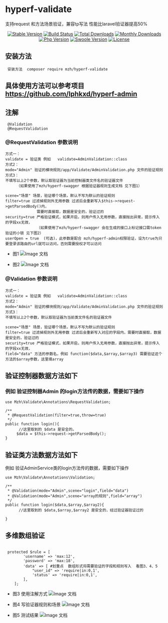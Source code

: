 # hyperf-validate
支持request 和方法场景验证，兼容tp写法
性能比laravel验证器提高50% 

<p align="center">
    <a href="https://github.com/lphkxd/hyperf-validate/releases"><img src="https://poser.pugx.org/mzh/hyperf-validate/v/stable" alt="Stable Version"></a>
    <a href="https://travis-ci.org/mzh/hyperf-validate"><img src="https://travis-ci.org/mzh/hyperf-validate.svg?branch=master" alt="Build Status"></a>
    <a href="https://packagist.org/packages/mzh/hyperf-validate"><img src="https://poser.pugx.org/mzh/hyperf-validate/downloads" alt="Total Downloads"></a>
    <a href="https://packagist.org/packages/mzh/hyperf-validate"><img src="https://poser.pugx.org/mzh/hyperf-validate/d/monthly" alt="Monthly Downloads"></a>
    <a href="https://www.php.net"><img src="https://img.shields.io/badge/php-%3E=7.1-brightgreen.svg?maxAge=2592000" alt="Php Version"></a>
    <a href="https://github.com/swoole/swoole-src"><img src="https://img.shields.io/badge/swoole-%3E=4.5-brightgreen.svg?maxAge=2592000" alt="Swoole Version"></a>
    <a href="https://github.com/lphkxd/hyperf-validate/blob/master/LICENSE"><img src="https://img.shields.io/github/license/lphkxd/hyperf-validate.svg?maxAge=2592000" alt=" License"></a>
</p>

## 安装方法

     安装方法  composer require mzh/hyperf-validate
     
## 具体使用方法可以参考项目 https://github.com/lphkxd/hyperf-admin

## 注解
     @Validation
     @RequestValidation

### @RequestValidation 参数说明
```
方式一：
validate = 验证类 例如   validate=AdminValidation::class
方式2：
mode="Admin" 验证的模块规则/app/Validate/AdminValidation.php 文件的验证规则
方式3：
不填写以上2个参数，默认取验证器为当前控制器类文件名的验证器文件
     （如果使用了mzh/hyperf-swagger 根据验证器规则生成文档 见下图1）

scene="场景" 场景，验证哪个场景。默认不写为默认的验证规则
filter=true 过滤掉规则外无用参数 过滤后会重新写入$this->request->getParsedBody()内，
              需要时直接取，数据是安全的，验证过的
security=true 严格验证模式，如果开启，则用户传入无用参数，直接抛出异常，提示传入的字段xx无效，
              （如果使用了mzh/hyperf-swagger 会在生成的接口上标记接口需token验证的小锁 见下图2）
userOpen = true  (可选)，此参数是配合 mzh/hyperf-admin权限验证，设为true为只要登录该路由的url就可以访问，否则需要授权才可以访问
```
 - 图1 
![Image 文档](./screenshot/1.png)

 - 图2
![Image 文档](./screenshot/2.png)


### @Validation 参数说明
```
方式一：
validate = 验证类 例如   validate=AdminValidation::class
方式2：
mode="Admin" 验证的模块规则/app/Validate/AdminValidation.php 文件的验证规则
方式3：
不填写以上2个参数，默认取验证器为当前类文件名的验证器文件

scene="场景" 场景，验证哪个场景。默认不写为默认的验证规则
filter=true 过滤掉规则外无用参数 过滤后会重新写入对应的字段内，需要时直接取，数据是安全的，验证过的
security=true 严格验证模式，如果开启，则用户传入无用参数，直接抛出异常，提示传入的字段xx无效，
field="data" 方法的参数名，例如 function($data,$array,$array3) 需要验证这个方法的$array参数，这里填array
```  
    
## 验证控制器数据方法如下


### 例如 验证控制器Admin 的login方法传的数据，需要如下操作
```
use Mzh\Validate\Annotations\RequestValidation;

/**
 * @RequestValidation(filter=true,throw=true)
 */
public function login(){
      //这里取到的 $data 是安全的。
     $data = $this->request->getParsedBody();
}
```

## 验证类方法数据方法如下
例如 验证AdminService类的login方法传的数据，需要如下操作
```
use Mzh\Validate\Annotations\Validation;

/**
 * @Validation(mode="Admin",scene="login",field="data")
 * @Validation(mode="Admin",scene="array的规则",field="array")
 */
public function login($data,$array,$array2){
      //这里取到的 $data,$array,$array2 是安全的，经过验证器验证过的

}
```
## 多维数组验证
```

 protected $rule = [
        'username' => 'max:12',
        'password' => 'max:18',
        'data' => [ #划重点  数组形式将需要验证的字段和规则写入  看图3、4、5
            "user_id" => 'require|in:0,1',
            'status' => 'require|in:0,1',
        ],
    ];

```
 - 图3 使用注解方式
![Image 文档](./screenshot/3.png)

 - 图4 写验证器规则和场景
![Image 文档](./screenshot/4.png)

 - 图5 测试结果
![Image 文档](./screenshot/5.png)

